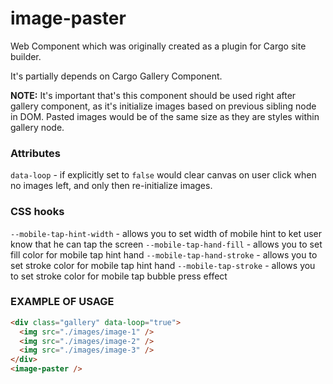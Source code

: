 # image-paster

Web Component which was originally created as a plugin for Cargo site builder. 

It's partially depends on Cargo Gallery Component.

**NOTE:**
It's important that's this component should be used right after gallery component, as it's initialize images based on previous sibling node in DOM.
Pasted images would be of the same size as they are styles within gallery node. 

### Attributes

`data-loop` - if explicitly set to `false` would clear canvas on user click when no images left, and only then re-initialize images.


### CSS hooks
`--mobile-tap-hint-width` - allows you to set width of mobile hint to ket user know that he can tap the screen
`--mobile-tap-hand-fill` - allows you to set fill color for mobile tap hint hand
`--mobile-tap-hand-stroke` - allows you to set stroke color for mobile tap hint hand
`--mobile-tap-stroke` - allows you to set stroke color for mobile tap bubble press effect

### EXAMPLE OF USAGE

```html
<div class="gallery" data-loop="true">
  <img src="./images/image-1" />
  <img src="./images/image-2" />
  <img src="./images/image-3" />
</div>
<image-paster />
```

